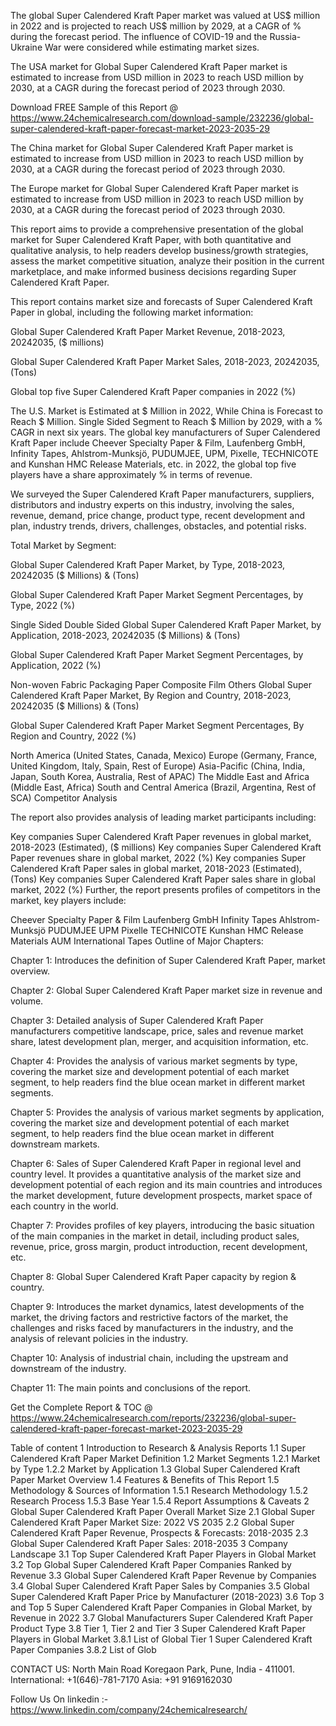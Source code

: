 The global Super Calendered Kraft Paper market was valued at US$ million in 2022 and is projected to reach US$ million by 2029, at a CAGR of % during the forecast period. The influence of COVID-19 and the Russia-Ukraine War were considered while estimating market sizes.

The USA market for Global Super Calendered Kraft Paper market is estimated to increase from USD million in 2023 to reach USD million by 2030, at a CAGR during the forecast period of 2023 through 2030.

Download FREE Sample of this Report @ https://www.24chemicalresearch.com/download-sample/232236/global-super-calendered-kraft-paper-forecast-market-2023-2035-29

The China market for Global Super Calendered Kraft Paper market is estimated to increase from USD million in 2023 to reach USD million by 2030, at a CAGR during the forecast period of 2023 through 2030.

The Europe market for Global Super Calendered Kraft Paper market is estimated to increase from USD million in 2023 to reach USD million by 2030, at a CAGR during the forecast period of 2023 through 2030.

This report aims to provide a comprehensive presentation of the global market for Super Calendered Kraft Paper, with both quantitative and qualitative analysis, to help readers develop business/growth strategies, assess the market competitive situation, analyze their position in the current marketplace, and make informed business decisions regarding Super Calendered Kraft Paper.

This report contains market size and forecasts of Super Calendered Kraft Paper in global, including the following market information:

Global Super Calendered Kraft Paper Market Revenue, 2018-2023, 20242035, ($ millions)

Global Super Calendered Kraft Paper Market Sales, 2018-2023, 20242035, (Tons)

Global top five Super Calendered Kraft Paper companies in 2022 (%)

The U.S. Market is Estimated at $ Million in 2022, While China is Forecast to Reach $ Million.
Single Sided Segment to Reach $ Million by 2029, with a % CAGR in next six years.
The global key manufacturers of Super Calendered Kraft Paper include Cheever Specialty Paper & Film, Laufenberg GmbH, Infinity Tapes, Ahlstrom-Munksjö, PUDUMJEE, UPM, Pixelle, TECHNICOTE and Kunshan HMC Release Materials, etc. in 2022, the global top five players have a share approximately % in terms of revenue.

We surveyed the Super Calendered Kraft Paper manufacturers, suppliers, distributors and industry experts on this industry, involving the sales, revenue, demand, price change, product type, recent development and plan, industry trends, drivers, challenges, obstacles, and potential risks.

Total Market by Segment:

Global Super Calendered Kraft Paper Market, by Type, 2018-2023, 20242035 ($ Millions) & (Tons)

Global Super Calendered Kraft Paper Market Segment Percentages, by Type, 2022 (%)

Single Sided
Double Sided
Global Super Calendered Kraft Paper Market, by Application, 2018-2023, 20242035 ($ Millions) & (Tons)

Global Super Calendered Kraft Paper Market Segment Percentages, by Application, 2022 (%)

Non-woven Fabric
Packaging Paper
Composite Film
Others
Global Super Calendered Kraft Paper Market, By Region and Country, 2018-2023, 20242035 ($ Millions) & (Tons)

Global Super Calendered Kraft Paper Market Segment Percentages, By Region and Country, 2022 (%)

North America (United States, Canada, Mexico)
Europe (Germany, France, United Kingdom, Italy, Spain, Rest of Europe)
Asia-Pacific (China, India, Japan, South Korea, Australia, Rest of APAC)
The Middle East and Africa (Middle East, Africa)
South and Central America (Brazil, Argentina, Rest of SCA)
Competitor Analysis

The report also provides analysis of leading market participants including:

Key companies Super Calendered Kraft Paper revenues in global market, 2018-2023 (Estimated), ($ millions)
Key companies Super Calendered Kraft Paper revenues share in global market, 2022 (%)
Key companies Super Calendered Kraft Paper sales in global market, 2018-2023 (Estimated), (Tons)
Key companies Super Calendered Kraft Paper sales share in global market, 2022 (%)
Further, the report presents profiles of competitors in the market, key players include:

Cheever Specialty Paper & Film
Laufenberg GmbH
Infinity Tapes
Ahlstrom-Munksjö
PUDUMJEE
UPM
Pixelle
TECHNICOTE
Kunshan HMC Release Materials
AUM International Tapes
Outline of Major Chapters:

Chapter 1: Introduces the definition of Super Calendered Kraft Paper, market overview.

Chapter 2: Global Super Calendered Kraft Paper market size in revenue and volume.

Chapter 3: Detailed analysis of Super Calendered Kraft Paper manufacturers competitive landscape, price, sales and revenue market share, latest development plan, merger, and acquisition information, etc.

Chapter 4: Provides the analysis of various market segments by type, covering the market size and development potential of each market segment, to help readers find the blue ocean market in different market segments.

Chapter 5: Provides the analysis of various market segments by application, covering the market size and development potential of each market segment, to help readers find the blue ocean market in different downstream markets.

Chapter 6: Sales of Super Calendered Kraft Paper in regional level and country level. It provides a quantitative analysis of the market size and development potential of each region and its main countries and introduces the market development, future development prospects, market space of each country in the world.

Chapter 7: Provides profiles of key players, introducing the basic situation of the main companies in the market in detail, including product sales, revenue, price, gross margin, product introduction, recent development, etc.

Chapter 8: Global Super Calendered Kraft Paper capacity by region & country.

Chapter 9: Introduces the market dynamics, latest developments of the market, the driving factors and restrictive factors of the market, the challenges and risks faced by manufacturers in the industry, and the analysis of relevant policies in the industry.

Chapter 10: Analysis of industrial chain, including the upstream and downstream of the industry.

Chapter 11: The main points and conclusions of the report.

Get the Complete Report & TOC @ https://www.24chemicalresearch.com/reports/232236/global-super-calendered-kraft-paper-forecast-market-2023-2035-29

Table of content
1 Introduction to Research & Analysis Reports
1.1 Super Calendered Kraft Paper Market Definition
1.2 Market Segments
1.2.1 Market by Type
1.2.2 Market by Application
1.3 Global Super Calendered Kraft Paper Market Overview
1.4 Features & Benefits of This Report
1.5 Methodology & Sources of Information
1.5.1 Research Methodology
1.5.2 Research Process
1.5.3 Base Year
1.5.4 Report Assumptions & Caveats
2 Global Super Calendered Kraft Paper Overall Market Size
2.1 Global Super Calendered Kraft Paper Market Size: 2022 VS 2035
2.2 Global Super Calendered Kraft Paper Revenue, Prospects & Forecasts: 2018-2035
2.3 Global Super Calendered Kraft Paper Sales: 2018-2035
3 Company Landscape
3.1 Top Super Calendered Kraft Paper Players in Global Market
3.2 Top Global Super Calendered Kraft Paper Companies Ranked by Revenue
3.3 Global Super Calendered Kraft Paper Revenue by Companies
3.4 Global Super Calendered Kraft Paper Sales by Companies
3.5 Global Super Calendered Kraft Paper Price by Manufacturer (2018-2023)
3.6 Top 3 and Top 5 Super Calendered Kraft Paper Companies in Global Market, by Revenue in 2022
3.7 Global Manufacturers Super Calendered Kraft Paper Product Type
3.8 Tier 1, Tier 2 and Tier 3 Super Calendered Kraft Paper Players in Global Market
3.8.1 List of Global Tier 1 Super Calendered Kraft Paper Companies
3.8.2 List of Glob

CONTACT US:
North Main Road Koregaon Park, Pune, India - 411001.
International: +1(646)-781-7170
Asia: +91 9169162030

Follow Us On linkedin :- https://www.linkedin.com/company/24chemicalresearch/
